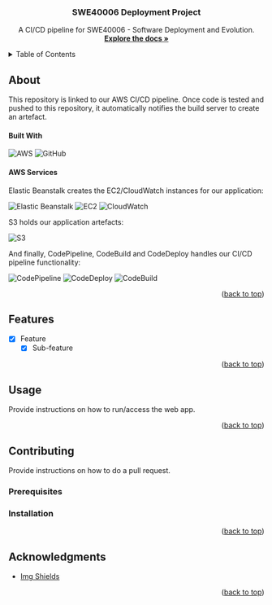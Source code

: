 <!-- Improved compatibility of back to top link: See: https://github.com/othneildrew/Best-README-Template/pull/73 -->
<a name="readme-top"></a>
<!-- PROJECT LOGO -->
<div align="center">
  <h3 align="center">SWE40006 Deployment Project</h3>

  <p align="center">
    A CI/CD pipeline for SWE40006 - Software Deployment and Evolution.
    <br />
    <a href="https://github.com/othneildrew/Best-README-Template"><strong>Explore the docs »</strong></a>
    <br />
  </p>
</div>


<!-- TABLE OF CONTENTS -->
<details>
  <summary>Table of Contents</summary>
  <ol>
    <li>
      <a href="#about">About</a>
      <ul>
        <li><a href="#built-with">Built With</a></li>
      </ul>
    </li>
    <li><a href="#features">Features</a></li>
    <li><a href="#usage">Usage</a></li>
    <li>
      <a href="#contributing">Contributing</a>
      <ul>
        <li><a href="#prerequisites">Prerequisites</a></li>
        <li><a href="#installation">Installation</a></li>
      </ul>
    </li>
    <li><a href="#acknowledgments">Acknowledgments</a></li>
  </ol>
</details>



<!-- ABOUT -->
## About

This repository is linked to our AWS CI/CD pipeline. Once code is tested and pushed to this repository, it automatically notifies the build server to create an artefact.

#### Built With
![AWS][aws]
![GitHub][github]


#### AWS Services
<p>
  Elastic Beanstalk creates the EC2/CloudWatch instances for our application:
</p>

![Elastic Beanstalk][elasticbeanstalk]
![EC2][ec2]
![CloudWatch][cloudwatch]

<p>
  S3 holds our application artefacts:
</p>

![S3][s3]

<p>
  And finally, CodePipeline, CodeBuild and CodeDeploy handles our CI/CD pipeline functionality:
</p>

![CodePipeline][codepipeline]
![CodeDeploy][codedeploy]
![CodeBuild][codebuild]

<p align="right">(<a href="#readme-top">back to top</a>)</p>



<!-- FEATURES -->
## Features

- [x] Feature
  - [x] Sub-feature

<p align="right">(<a href="#readme-top">back to top</a>)</p>



<!-- USAGE -->
## Usage

Provide instructions on how to run/access the web app.

<p align="right">(<a href="#readme-top">back to top</a>)</p>



<!-- CONTRIBUTING -->
## Contributing

Provide instructions on how to do a pull request.

### Prerequisites



### Installation



<p align="right">(<a href="#readme-top">back to top</a>)</p>



<!-- ACKNOWLEDGMENTS -->
## Acknowledgments

* [Img Shields](https://shields.io)

<p align="right">(<a href="#readme-top">back to top</a>)</p>



<!-- MARKDOWN LINKS & IMAGES -->
<!-- https://www.markdownguide.org/basic-syntax/#reference-style-links -->
[aws]: https://img.shields.io/badge/Amazon_AWS-232F3E?style=for-the-badge&logo=amazon-aws&logoColor=white
[ec2]: https://img.shields.io/badge/EC2-232F3E?style=for-the-badge&logo=amazonec2&logoColor=white
[cloudwatch]: https://img.shields.io/badge/CloudWatch-232F3E?style=for-the-badge&logo=amazoncloudwatch&logoColor=white
[s3]: https://img.shields.io/badge/S3-569A31?style=for-the-badge&logo=amazons3&logoColor=white
[codepipeline]: https://img.shields.io/badge/CodePipeline-0049AB?style=for-the-badge&logo=amazon-aws&logoColor=white
[codedeploy]: https://img.shields.io/badge/CodeDeploy-0049AB?style=for-the-badge&logo=amazon-aws&logoColor=white
[codebuild]: https://img.shields.io/badge/CodeBuild-0049AB?style=for-the-badge&logo=amazon-aws&logoColor=white
[elasticbeanstalk]: https://img.shields.io/badge/Elastic_Beanstalk-66459B?style=for-the-badge&logo=amazon-aws&logoColor=white
[github]: https://img.shields.io/badge/GitHub-100000?style=for-the-badge&logo=github&logoColor=white
